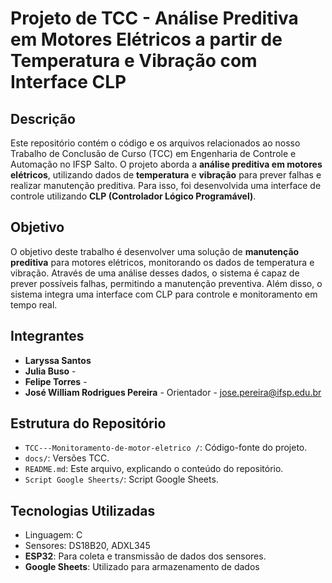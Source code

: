 # Projeto de TCC - Análise Preditiva em Motores Elétricos a partir de Temperatura e Vibração com Interface CLP

## Descrição

Este repositório contém o código e os arquivos relacionados ao nosso Trabalho de Conclusão de Curso (TCC) em Engenharia de Controle e Automação no IFSP Salto. O projeto aborda a **análise preditiva em motores elétricos**, utilizando dados de **temperatura** e **vibração** para prever falhas e realizar manutenção preditiva. Para isso, foi desenvolvida uma interface de controle utilizando **CLP (Controlador Lógico Programável)**.

## Objetivo

O objetivo deste trabalho é desenvolver uma solução de **manutenção preditiva** para motores elétricos, monitorando os dados de temperatura e vibração. Através de uma análise desses dados, o sistema é capaz de prever possíveis falhas, permitindo a manutenção preventiva. Além disso, o sistema integra uma interface com CLP para controle e monitoramento em tempo real.

## Integrantes

- **Laryssa Santos** 
- **Julia Buso** - 
- **Felipe Torres** - 
- **José William Rodrigues Pereira** - Orientador - jose.pereira@ifsp.edu.br

## Estrutura do Repositório

- `TCC---Monitoramento-de-motor-eletrico /`: Código-fonte do projeto.
- `docs/`: Versões TCC.
- `README.md`: Este arquivo, explicando o conteúdo do repositório.
- `Script Google Sheerts/`: Script Google Sheets.

## Tecnologias Utilizadas

- Linguagem: C
- Sensores: DS18B20, ADXL345
- **ESP32**: Para coleta e transmissão de dados dos sensores.
- **Google Sheets**: Utilizado para armazenamento de dados


